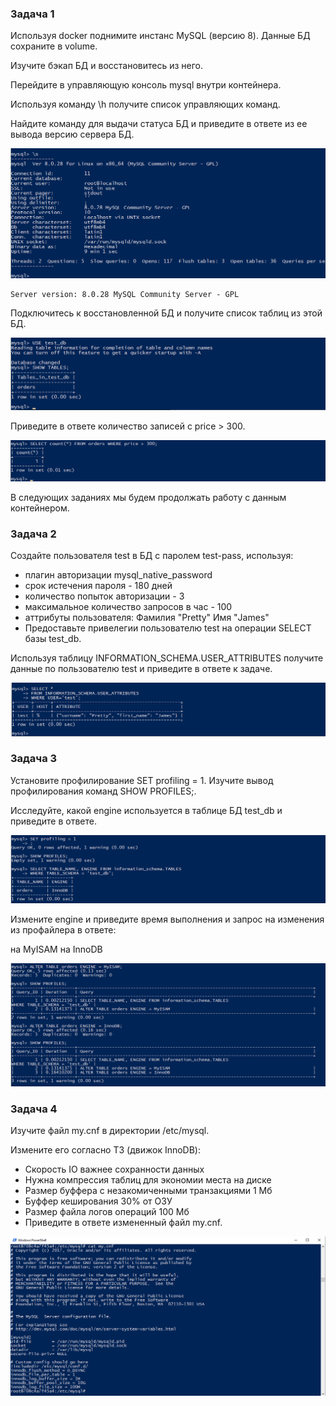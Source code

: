 ### Задача 1
Используя docker поднимите инстанс MySQL (версию 8). Данные БД сохраните в volume.

Изучите бэкап БД и восстановитесь из него.

Перейдите в управляющую консоль mysql внутри контейнера.

Используя команду \h получите список управляющих команд.

Найдите команду для выдачи статуса БД и приведите в ответе из ее вывода версию сервера БД.

![ ](db_06_03_1.png)

```
Server version: 8.0.28 MySQL Community Server - GPL
```

Подключитесь к восстановленной БД и получите список таблиц из этой БД.

![ ](db_06_03_2.png)

Приведите в ответе количество записей с price > 300.

![ ](db_06_03_3.png)

В следующих заданиях мы будем продолжать работу с данным контейнером.

### Задача 2
Создайте пользователя test в БД c паролем test-pass, используя:

* плагин авторизации mysql_native_password
* срок истечения пароля - 180 дней
* количество попыток авторизации - 3
* максимальное количество запросов в час - 100
* аттрибуты пользователя:
Фамилия "Pretty"
Имя "James"
* Предоставьте привелегии пользователю test на операции SELECT базы test_db.

Используя таблицу INFORMATION_SCHEMA.USER_ATTRIBUTES получите данные по пользователю test и приведите в ответе к задаче.

![ ](db_06_03_4.png)

### Задача 3
Установите профилирование SET profiling = 1. Изучите вывод профилирования команд SHOW PROFILES;.

Исследуйте, какой engine используется в таблице БД test_db и приведите в ответе.

![ ](db_06_03_5.png)

Измените engine и приведите время выполнения и запрос на изменения из профайлера в ответе:

на MyISAM
на InnoDB

![ ](db_06_03_6.png)

### Задача 4
Изучите файл my.cnf в директории /etc/mysql.

Измените его согласно ТЗ (движок InnoDB):

* Скорость IO важнее сохранности данных
* Нужна компрессия таблиц для экономии места на диске
* Размер буффера с незакомиченными транзакциями 1 Мб
* Буффер кеширования 30% от ОЗУ
* Размер файла логов операций 100 Мб
* Приведите в ответе измененный файл my.cnf.

![ ](db_06_03_7.png)